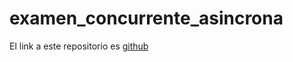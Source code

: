 # examen_concurrente_asincrona

El link a este repositorio es [github](https://github.com/GonzaloGmv/examen_concurrente_asincrona)